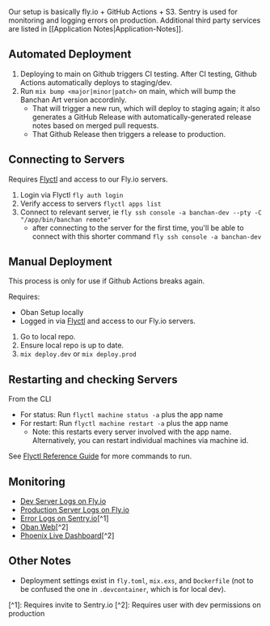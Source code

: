 Our setup is basically fly.io + GitHub Actions + S3. Sentry is used for monitoring and logging errors on production. Additional third party services are listed in \[[Application Notes|Application-Notes]].

## Automated Deployment
1.  Deploying to main on Github triggers CI testing. After CI testing, Github Actions automatically deploys to staging/dev.
2.  Run `mix bump <major|minor|patch>` on main, which will bump the Banchan Art version accordinly.
    -  That will trigger a new run, which will deploy to staging again; it also generates a GitHub Release with automatically-generated release notes based on merged pull requests.
    -  That Github Release then triggers a release to production.

## Connecting to Servers

Requires [Flyctl](https://fly.io/docs/hands-on/install-flyctl/) and access to our Fly.io servers.

1.  Login via Flyctl `fly auth login`
2.  Verify access to servers `flyctl apps list`
3.  Connect to relevant server, ie `fly ssh console -a banchan-dev --pty -C "/app/bin/banchan remote"`
    -   after connecting to the server for the first time, you'll be able to connect with this shorter command `fly ssh console -a banchan-dev`

## Manual Deployment
This process is only for use if Github Actions breaks again. 

Requires: 
- Oban Setup locally
- Logged in via [Flyctl](https://fly.io/docs/hands-on/install-flyctl/) and access to our Fly.io servers.

1.  Go to local repo.
2.  Ensure local repo is up to date.
3.  `mix deploy.dev` or  `mix deploy.prod` 

## Restarting and checking Servers

From the CLI
- For status: Run `flyctl machine status -a` plus the app name
- For restart: Run `flyctl machine restart -a` plus the app name
  - Note: this restarts every server involved with the app name. Alternatively, you can restart individual machines via machine id.

See [Flyctl Reference Guide](https://fly.io/docs/reference/) for more commands to run.

## Monitoring
-   [Dev Server Logs on Fly.io](https://fly.io/apps/banchan-dev/monitoring)
-   [Production Server Logs on Fly.io](https://fly.io/apps/banchan-prod/monitoring)
-   [Error Logs on Sentry.io](https://sentry.io/organizations/banchan-art/issues/)[^1]
-   [Oban Web](https://banchan.art/admin/oban)[^2]
-   [Phoenix Live Dashboard](https://banchan.art/admin/dashboard/home)[^2]

## Other Notes
- Deployment settings exist in `fly.toml`, `mix.exs`, and `Dockerfile` (not to be confused the one in `.devcontainer`, which is for local dev).


[^1]&#x3A; Requires invite to Sentry.io
[^2]&#x3A; Requires user with dev permissions on production




